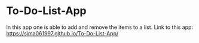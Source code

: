 # To-Do-List-App
In this app one is able to add and remove the items to a list.
Link to this app: https://sima061997.github.io/To-Do-List-App/
